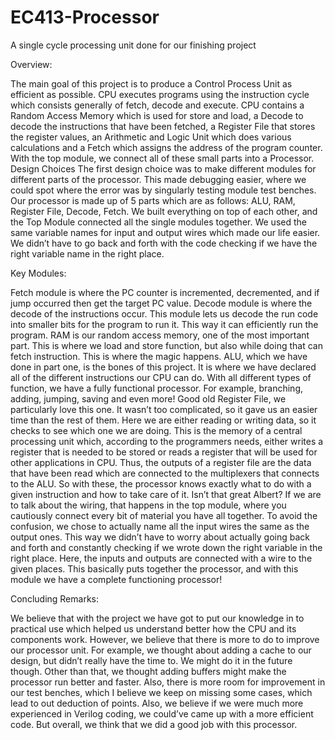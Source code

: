 # EC413-Processor
A single cycle processing unit done for our finishing project

Overview:

The main goal of this project is to produce a Control Process Unit as efficient as possible. CPU executes programs using the instruction cycle which consists generally of fetch, decode and execute. CPU contains a Random Access Memory which is used for store and load, a Decode to decode the instructions that have been fetched, a Register File that stores the register values, an Arithmetic and Logic Unit which does various calculations and a Fetch which assigns the address of the program counter. With the top module, we connect all of these small parts into a Processor. 
Design Choices
The first design choice was to make different modules for different parts of the processor. This made debugging easier, where we could spot where the error was by singularly testing module test benches. Our processor is made up of 5 parts which are as follows: ALU, RAM, Register File, Decode, Fetch. We built everything on top of each other, and the Top Module connected all the single modules together. 
We used the same variable names for input and output wires which made our life easier. We didn’t have to go back and forth with the code checking if we have the right variable name in the right place. 

Key Modules:

Fetch module is where the PC counter is incremented, decremented, and if jump occurred then get the target PC value. 
Decode module is where the decode of the instructions occur. This module lets us decode the run code into smaller bits for the program to run it. This way it can efficiently run the program.
RAM is our random access memory, one of the most important part. This is where we load and store function, but also while doing that can fetch instruction. This is where the magic happens. 
ALU, which we have done in part one, is the bones of this project. It is where we have declared all of the different instructions our CPU can do. With all different types of function, we have a fully functional processor. For example, branching, adding, jumping, saving and even more!
Good old Register File, we particularly love this one. It wasn’t too complicated, so it gave us an easier time than the rest of them. Here we are either reading or writing data, so it checks to see which one we are doing. This is the memory of a central processing unit which, according to the programmers needs, either writes a register that is needed to be stored or reads a register that will be used for other applications in CPU. Thus, the outputs of a register file are the data that have been read which are connected to the multiplexers that connects to the ALU. So with these, the processor knows exactly what to do with a given instruction and how to take care of it. Isn’t that great Albert?
If we are to talk about the wiring, that happens in the top module, where you cautiously connect every bit of material you have all together. To avoid the confusion, we chose to actually name all the input wires the same as the output ones. This way we didn’t have to worry about actually going back and forth and constantly checking if we wrote down the right variable in the right place. Here, the inputs and outputs are connected with a wire to the given places. This basically puts together the processor, and with this module we have a complete functioning processor! 

Concluding Remarks:

We believe that with the project we have got to put our knowledge in to practical use which helped us understand better how the CPU and its components work. However, we believe that there is more to do to improve our processor unit. For example, we thought about adding a cache to our design, but didn’t really have the time to. We might do it in the future though. Other than that, we thought adding buffers might make the processor run better and faster. Also, there is more room for improvement in our test benches, which I believe we keep on missing some cases, which lead to out deduction of points. Also, we believe if we were much more experienced in Verilog coding, we could’ve came up with a more efficient code. But overall, we think that we did a good job with this processor. 



